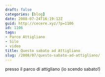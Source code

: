```yaml
---
draft: false
categories: [blog]
date: 2008-07-24T16:19:12Z
guid: http://cecere.xyz/?p=1106
id: 1106
tags:
- Parco Attigliano
- Silo
- video
title: Questo sabato ad Attigliano
slug: /2008/07/questo-sabato-ad-attigliano/
---
```


presso il parco di attigliano (io scendo sabato!)